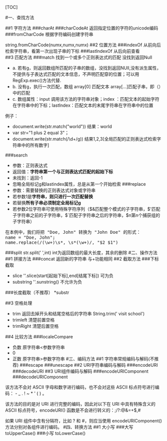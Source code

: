 [TOC]



#一、查找方法

##1 字符方法
###charAt
###charCodeAt
返回指定位置的字符的unicode编码
###fromCharCode
根据字符编码创建字符串

string.fromCharCode(numx,numx,numx)
##2 位置方法
###indexOf
从前向后检索字符串，看第一次出现子串的下标
###lastIndexOf
从后向前查看  
##3 匹配方法
###match 找到一个或多个正则表达式的匹配 没找到返回Null

* a.  若有g，则返回数组所匹配的子串的数组，没找到返回NUll,没有派生属性，不提供与子表达式匹配的文本信息，不声明匹配穿的位置；可以用RegExp.exec()方法代替.
* b.  没有g，执行一次匹配，数组 array[0] 匹配文本  array[...]匹配子串，即（）中的匹配
* c.  数组属性：input 调用该方法的字符串对象；index ：匹配文本的起始字符在字符串中的下标；lastIndex：匹配文本的末尾字符串在字符串中的位置

例子：

* document.write(str.match("world"))  结果：world
* var str="1 plus 2 equal 3"；
* document.write(str.match(/\d+/g)) 结果1,2,3[全局匹配的正则表达式检索字符串中的所有数字]

###search
* 参数：正则表达式
* 返回值：**字符串第一个与正则表达式匹配的起始下标**
* 未找到：返回-1
* 忽略全局标记g和lastindex属性，总是从第一个开始检索
###replace
* 参数：需要替换的正则表达式对象或字符串
* 若参数1是**字符串，则只进行一次匹配替换**
* 若替换**所有子串必须制定全局标记g**
* 若参数2位字符串可使用特殊字符序列（$&匹配整个模式的子字符串，$'匹配子字符串之前的子字符串，$`匹配子字符串之后的字符串，$n第n个捕获组的子字符串）

<pre>
在本例中，我们将把 "Doe, John" 转换为 "John Doe" 的形式：
name = "Doe, John";
name.replace(/(\w+)\s*, \s*(\w+)/, "$2 $1")
</pre>
###split
str.split(' ',int) int为返回数组的最大长度，其余的删除
#二、操作方法
##1 拼接方法
###concat
返回新的字符串 与+功能相同
##2 截取方法
###下标截取
* slice ''.slice(start[起始下标],end[结尾下标]) 可为负
* substring ''.sunstring() 不允许为负

###长度截取（不推荐）
*substr

##3 空格处理
* trim  返回去掉开头和结尾空格后的字符串  String.trim('   visit school')
* trimleft 清楚前置空格
* trimRight 清楚后置空格

##4 比较方法
###localeCompare
* 负数 原字符串<参数字符串
* 0 
* 正数 原字符串>参数字符串
#三、编码方法
##1 字符串常规编码与解码(不推荐)
###escape 
###unescape
##2 URI字符串编码与解码
###encodeURI
###decodeURI
##3 URI组件编码与解码
###encodeURIComponent
###decodeURIComponent

该方法不会对 ASCII 字母和数字进行编码，也不会对这些 ASCII 标点符号进行编码： - _ . ! ~ * ' ( ) 。

该方法的目的是对 URI 进行完整的编码，因此对以下在 URI 中具有特殊含义的 ASCII 标点符号，encodeURI() 函数是不会进行转义的：;/?:@&=+$,#

如果 URI 组件中含有分隔符，比如 ? 和 #，则应当使用 encodeURIComponent() 方法分别对各组件进行编码。
#四、转换方法
##1 大小写
###大写 toUpperCase()
###小写 toLowerCase()